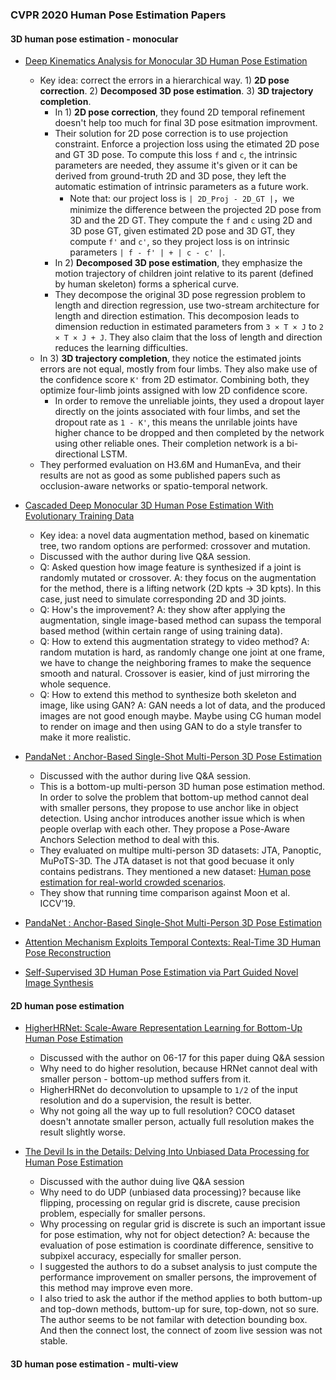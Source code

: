 ### CVPR 2020 Human Pose Estimation Papers

#### 3D human pose estimation - monocular
* [Deep Kinematics Analysis for Monocular 3D Human Pose Estimation](http://openaccess.thecvf.com/content_CVPR_2020/html/Xu_Deep_Kinematics_Analysis_for_Monocular_3D_Human_Pose_Estimation_CVPR_2020_paper.html)
  * Key idea: correct the errors in a hierarchical way. 1) **2D pose correction**. 2) **Decomposed 3D pose estimation**. 3) **3D trajectory completion**. 
    * In 1) **2D pose correction**, they found 2D temporal refinement doesn't help too much for final 3D pose esitmation improvment.
    * Their solution for 2D pose correction is to use projection constraint. Enforce a projection loss using the etimated 2D pose and GT 3D pose. To compute this loss `f` and `c`, the intrinsic parameters are needed, they assume it's given or it can be derived from ground-truth 2D and 3D pose, they left the automatic estimation of intrinsic parameters as a future work. 
      * Note that: our project loss is `| 2D_Proj - 2D_GT |`，we minimize the difference between the projected 2D pose from 3D and the 2D GT. They compute the `f` and `c` using 2D and 3D pose GT, given estimated 2D pose and 3D GT, they compute `f'` and `c'`, so they project loss is on intrinsic parameters `| f - f' | + | c - c' |`.
    * In 2) **Decomposed 3D pose estimation**, they emphasize the motion trajectory of children joint relative to its parent (defined by human skeleton) forms a spherical curve.
    * They decompose the original 3D pose regression problem to length and direction regression, use two-stream architecture for length and direction estimation. This decomposion leads to dimension reduction in estimated parameters from `3 × T × J` to `2 × T × J + J`. They also claim that the loss of length and direction reduces the learning difficulties. 
  * In 3) **3D trajectory completion**, they notice the estimated joints errors are not equal, mostly from four limbs. They also make use of the confidence score `K'` from 2D estimator. Combining both, they optimize four-limb joints assigned with low 2D confidence score.
    * In order to remove the unreliable joints, they used a dropout layer directly on the joints associated with four limbs, and set the dropout rate as `1 - K'`, this means the unrilable joints have higher chance to be dropped and then completed by the network using other reliable ones. Their completion network is a bi-directional LSTM. 
  * They performed evaluation on H3.6M and HumanEva, and their results are not as good as some published papers such as occlusion-aware networks or spatio-temporal network. 

* [Cascaded Deep Monocular 3D Human Pose Estimation With Evolutionary Training Data](http://openaccess.thecvf.com/content_CVPR_2020/html/Li_Cascaded_Deep_Monocular_3D_Human_Pose_Estimation_With_Evolutionary_Training_CVPR_2020_paper.html)
  * Key idea: a novel data augmentation method, based on kinematic tree, two random options are performed: crossover and mutation. 
  * Discussed with the author during live Q&A session. 
  * Q: Asked question how image feature is synthesized if a joint is randomly mutated or crossover. A: they focus on the augmentation for the method, there is a lifting network (2D kpts -> 3D kpts). In this case, just need to simulate corresponding 2D and 3D joints. 
  * Q: How's the improvement? A: they show after applying the augmentation, single image-based method can supass the temporal based method (within certain range of using training data). 
  * Q: How to extend this augmentation strategy to video method? A: random mutation is hard, as randomly change one joint at one frame, we have to change the neighboring frames to make the sequence smooth and natural. Crossover is easier, kind of just mirroring the whole sequence. 
  * Q: How to extend this method to synthesize both skeleton and image, like using GAN? A: GAN needs a lot of data, and the produced images are not good enough maybe. Maybe using CG human model to render on image and then using GAN to do a style transfer to make it more realistic. 
  
* [PandaNet : Anchor-Based Single-Shot Multi-Person 3D Pose Estimation](http://openaccess.thecvf.com/content_CVPR_2020/papers/Benzine_PandaNet_Anchor-Based_Single-Shot_Multi-Person_3D_Pose_Estimation_CVPR_2020_paper.pdf)
  * Discussed with the author during live Q&A session.
  * This is a bottom-up multi-person 3D human pose estimation method. In order to solve the problem that bottom-up method cannot deal with smaller persons, they propose to use anchor like in object detection. Using anchor introduces another issue which is when people overlap with each other. They propose a Pose-Aware Anchors Selection method to deal with this.
  * They evaluated on multipe multi-person 3D datasets: JTA, Panoptic, MuPoTS-3D. The JTA dataset is not that good becuase it only contains pedistrans. They mentioned a new dataset: [Human pose estimation for real-world crowded scenarios](https://arxiv.org/pdf/1907.06922.pdf). 
  * They show that running time comparison against Moon et al. ICCV'19. 
  
* [PandaNet : Anchor-Based Single-Shot Multi-Person 3D Pose Estimation](http://openaccess.thecvf.com/content_CVPR_2020/html/Benzine_PandaNet_Anchor-Based_Single-Shot_Multi-Person_3D_Pose_Estimation_CVPR_2020_paper.html)
  
* [Attention Mechanism Exploits Temporal Contexts: Real-Time 3D Human Pose Reconstruction](http://openaccess.thecvf.com/content_CVPR_2020/html/Liu_Attention_Mechanism_Exploits_Temporal_Contexts_Real-Time_3D_Human_Pose_Reconstruction_CVPR_2020_paper.html)

* [Self-Supervised 3D Human Pose Estimation via Part Guided Novel Image Synthesis](http://openaccess.thecvf.com/content_CVPR_2020/html/Kundu_Self-Supervised_3D_Human_Pose_Estimation_via_Part_Guided_Novel_Image_CVPR_2020_paper.html)

#### 2D human pose estimation
* [HigherHRNet: Scale-Aware Representation Learning for Bottom-Up Human Pose Estimation](http://openaccess.thecvf.com/content_CVPR_2020/html/Cheng_HigherHRNet_Scale-Aware_Representation_Learning_for_Bottom-Up_Human_Pose_Estimation_CVPR_2020_paper.html)
  * Discussed with the author on 06-17 for this paper duing Q&A session
  * Why need to do higher resolution, because HRNet cannot deal with smaller person - bottom-up method suffers from it.
  * HigherHRNet do deconvolution to upsample to `1/2` of the input resolution and do a supervision, the result is better.
  * Why not going all the way up to full resolution? COCO dataset doesn't annotate smaller person, actually full resolution makes the result slightly worse. 

* [The Devil Is in the Details: Delving Into Unbiased Data Processing for Human Pose Estimation](http://openaccess.thecvf.com/content_CVPR_2020/html/Huang_The_Devil_Is_in_the_Details_Delving_Into_Unbiased_Data_CVPR_2020_paper.html)
  * Discussed with the author duing live Q&A session
  * Why need to do UDP (unbiased data processing)? because like flipping, processing on regular grid is discrete, cause precision problem, especially for smaller persons.
  * Why processing on regular grid is discrete is such an important issue for pose estimation, why not for object detection? A: because the evaluation of pose estimation is coordinate difference, sensitive to subpixel accuracy, especially for smaller person.
  * I suggested the authors to do a subset analysis to just compute the performance improvement on smaller persons, the improvement of this method may improve even more. 
  * I also tried to ask the author if the method applies to both buttom-up and top-down methods, buttom-up for sure, top-down, not so sure. The author seems to be not familar with detection bounding box. And then the connect lost, the connect of zoom live session was not stable. 

#### 3D human pose estimation - multi-view


